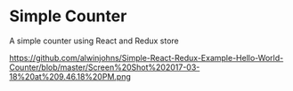 # Simple Counter 

A simple counter using React and Redux store


https://github.com/alwinjohns/Simple-React-Redux-Example-Hello-World-Counter/blob/master/Screen%20Shot%202017-03-18%20at%209.46.18%20PM.png
